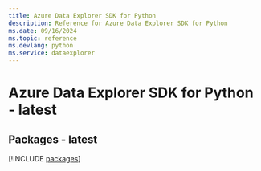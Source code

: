 ```yaml
---
title: Azure Data Explorer SDK for Python
description: Reference for Azure Data Explorer SDK for Python
ms.date: 09/16/2024
ms.topic: reference
ms.devlang: python
ms.service: dataexplorer
---
```

# Azure Data Explorer SDK for Python - latest
## Packages - latest
[!INCLUDE [packages](data-explorer-index.md)]